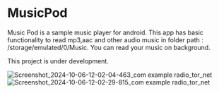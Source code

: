 # MusicPod

Music Pod is a sample music player for android.
This app has basic functionality to read mp3,aac and other audio music in folder path : /storage/emulated/0/Music.
You can read your music on background.

This project is under development.

![Screenshot_2024-10-06-12-02-04-463_com example radio_tor_net](https://github.com/user-attachments/assets/77a2e9ec-2769-4205-92ed-b0dd4ed99051)  ![Screenshot_2024-10-06-12-02-29-815_com example radio_tor_net](https://github.com/user-attachments/assets/f94dda8a-7e0c-4c66-9f5f-fa2a9229a3fb)



